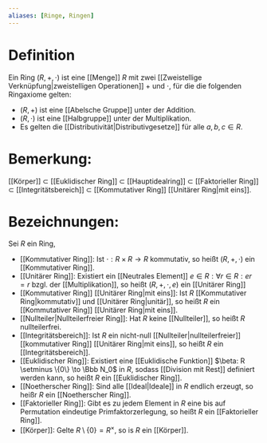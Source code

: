 ```yaml
---
aliases: [Ringe, Ringen]
---
```

# Definition
Ein Ring $(R, +, \cdot)$ ist eine [[Menge]] $R$ mit zwei [[Zweistellige Verknüpfung|zweistelligen Operationen]] $+$ und $\cdot$, für die die folgenden Ringaxiome gelten:
- $(R, +)$ ist eine [[Abelsche Gruppe]] unter der Addition.
- $(R, \cdot)$ ist eine [[Halbgruppe]] unter der Multiplikation. 
- Es gelten die [[Distributivität|Distributivgesetze]] für alle $a, b, c \in R$.

# Bemerkung:
[[Körper]] $\subset$ [[Euklidischer Ring]] $\subset$ [[Hauptidealring]] $\subset$ [[Faktorieller Ring]] $\subset$ [[Integritätsbereich]] $\subset$ [[Kommutativer Ring]] [[Unitärer Ring|mit eins]]. 
# Bezeichnungen:
Sei $R$ ein Ring,
- [[Kommutativer Ring]]: 
	  Ist $\cdot: R \times R \to R$ kommutativ, so heißt $(R, +, \cdot)$ ein [[Kommutativer Ring]].
- [[Unitärer Ring]]: 
	  Existiert ein [[Neutrales Element]] $e \in R : \forall r \in R : er = r$ bzgl. der [[Multiplikation]], so heißt $(R, +, \cdot, e)$ ein [[Unitärer Ring]]
- [[Kommutativer Ring]] [[Unitärer Ring|mit eins]]: 
	  Ist $R$ [[Kommutativer Ring|kommutativ]] und [[Unitärer Ring|unitär]], so heißt $R$ ein [[Kommutativer Ring]] [[Unitärer Ring|mit eins]].
- [[Nullteiler|Nullteilerfreier Ring]]:
	  Hat $R$ keine [[Nullteiler]], so heißt $R$ nullteilerfrei.
- [[Integritätsbereich]]:
	  Ist $R$ ein nicht-null [[Nullteiler|nullteilerfreier]] [[kommutativer Ring]] [[Unitärer Ring|mit eins]], so heißt $R$ ein [[Integritätsbereich]].
- [[Euklidischer Ring]]: 
	  Existiert eine [[Euklidische Funktion]] $\beta: R \setminus \{0\} \to \Bbb N_0$ in $R$, sodass [[Division mit Rest]] definiert werden kann, so heißt $R$ ein [[Euklidischer Ring]].
- [[Noetherscher Ring]]:
	  Sind alle [[Ideal|Ideale]] in $R$ endlich erzeugt, so heißr $R$ ein [[Noetherscher Ring]].
- [[Faktorieller Ring]]:
	  Gibt es zu jedem Element in $R$ eine bis auf Permutation eindeutige Primfaktorzerlegung, so heißt $R$ ein [[Faktorieller Ring]].
- [[Körper]]:
	  Gelte $R \setminus \{0\} = R^\times$, so is $R$ ein [[Körper]].